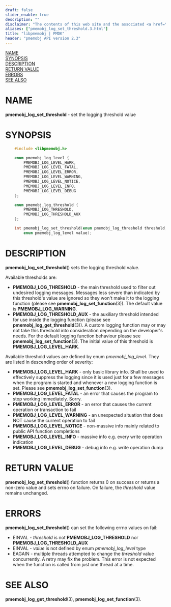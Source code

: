```yaml
---
draft: false
slider_enable: true
description: ""
disclaimer: "The contents of this web site and the associated <a href=\"https://github.com/pmem\">GitHub repositories</a> are BSD-licensed open source."
aliases: ["pmemobj_log_set_threshold.3.html"]
title: "libpmemobj | PMDK"
header: "pmemobj API version 2.3"
---
```


[comment]: <> (SPDX-License-Identifier: BSD-3-Clause)
[comment]: <> (Copyright 2024, Intel Corporation)

[comment]: <> (pmemobj_log_set_threshold.3 -- set the logging threshold value)

[NAME](#name)<br />
[SYNOPSIS](#synopsis)<br />
[DESCRIPTION](#description)<br />
[RETURN VALUE](#return-value)<br />
[ERRORS](#errors)<br />
[SEE ALSO](#see-also)<br />

# NAME #

**pmemobj_log_set_threshold** - set the logging threshold value

# SYNOPSIS #

```c
	#include <libpmemobj.h>

	enum pmemobj_log_level {
		PMEMOBJ_LOG_LEVEL_HARK,
		PMEMOBJ_LOG_LEVEL_FATAL,
		PMEMOBJ_LOG_LEVEL_ERROR,
		PMEMOBJ_LOG_LEVEL_WARNING,
		PMEMOBJ_LOG_LEVEL_NOTICE,
		PMEMOBJ_LOG_LEVEL_INFO,
		PMEMOBJ_LOG_LEVEL_DEBUG
	};

	enum pmemobj_log_threshold {
		PMEMOBJ_LOG_THRESHOLD,
		PMEMOBJ_LOG_THRESHOLD_AUX
	};

	int pmemobj_log_set_threshold(enum pmemobj_log_threshold threshold,
		enum pmemobj_log_level value);
```

# DESCRIPTION #

**pmemobj_log_set_threshold**() sets the logging threshold value.

Available thresholds are:

 - **PMEMOBJ_LOG_THRESHOLD** - the main threshold used to filter out undesired
  logging messages. Messages less severe than indicated by this threshold's
  value are ignored so they won't make it to the logging function
  (please see **pmemobj_log_set_function**(3)).
  The default value is **PMEMOBJ_LOG_WARNING**.
 - **PMEMOBJ_LOG_THRESHOLD_AUX** - the auxiliary threshold intended for use inside
  the logging function (please see **pmemobj_log_get_threshold**(3)). A custom
  logging function may or may not take this threshold into consideration depending
  on the developer's needs. For the default logging function behaviour please see
  **pmemobj_log_set_function**(3). The initial value of this threshold is
  **PMEMOBJ_LOG_LEVEL_HARK**.

Available threshold values are defined by enum *pmemobj_log_level*.
They are listed in descending order of severity:

 - **PMEMOBJ_LOG_LEVEL_HARK** - only basic library info. Shall be used to
   effectively suppress the logging since it is used just for a few messages
   when the program is started and whenever a new logging function is set.
   Please see **pmemobj_log_set_function**(3).
 - **PMEMOBJ_LOG_LEVEL_FATAL** - an error that causes the program to stop working
   immediately. Sorry.
 - **PMEMOBJ_LOG_LEVEL_ERROR** - an error that causes the current operation or transaction to fail
 - **PMEMOBJ_LOG_LEVEL_WARNING** - an unexpected situation that does NOT
   cause the current operation to fail
 - **PMEMOBJ_LOG_LEVEL_NOTICE** - non-massive info mainly related to public API
   function completions
 - **PMEMOBJ_LOG_LEVEL_INFO** - massive info e.g. every write operation indication
 - **PMEMOBJ_LOG_LEVEL_DEBUG** - debug info e.g. write operation dump

# RETURN VALUE #

**pmemobj_log_set_threshold**() function returns 0 on success or returns
a non-zero value and sets errno on failure. On failure, the *threshold* value remains unchanged.

# ERRORS #

**pmemobj_log_set_threshold**() can set the following errno values on fail:

 - EINVAL - *threshold* is not **PMEMOBJ_LOG_THRESHOLD** nor
   **PMEMOBJ_LOG_THRESHOLD_AUX**
 - EINVAL - *value* is not defined by enum *pmemobj_log_level* type
 - EAGAIN - multiple threads attempted to change the *threshold* value concurrently.
   A retry may fix the problem. This error is not expected when the function is
   called from just one thread at a time.

# SEE ALSO #

**pmemobj_log_get_threshold**(3), **pmemobj_log_set_function**(3).
